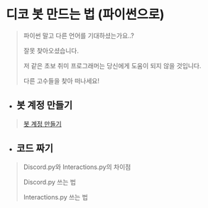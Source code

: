 # 디코 봇 만드는 법 (파이썬으로)
> 파이썬 말고 다른 언어를 기대하셨는가요..?
> 
> 잘못 찾아오셨습니다.
>
> 저 같은 초보 취미 프로그래머는 당신에게 도움이 되지 않을 것입니다.
>
> 다른 고수들을 찾아 떠나세요!

- ## 봇 계정 만들기
> [봇 계정 만들기](https://github.com/Rung2ne/How-2-make-Discord-Bots/blob/main/%EB%B4%87%20%EA%B3%84%EC%A0%95%20%EB%A7%8C%EB%93%A4%EA%B8%B0.md)

- ## 코드 짜기
> Discord.py와 Interactions.py의 차이점
>
> Discord.py 쓰는 법
>
> Interactions.py 쓰는 법 
